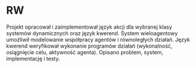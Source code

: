 # RW
Projekt opracował i zaimplementował język akcji dla wybranej klasy systemów dynamicznych oraz język kwerend. System wieloagentowy umożliwił modelowanie współpracy agentów i równoległych działań. Język kwerend weryfikował wykonanie programów działań (wykonalność, osiągnięcie celu, aktywność agenta). Opisano problem, system, implementację i testy.
